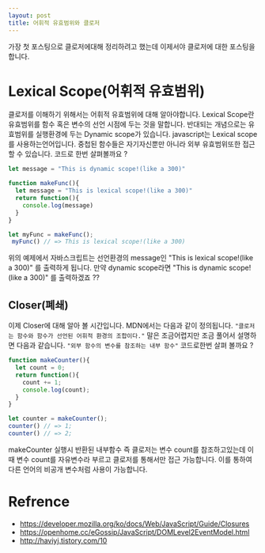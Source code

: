```yaml
---
layout: post
title: 어휘적 유효범위와 클로저 
---
```


가장 첫 포스팅으로 클로저에대해 정리하려고 했는데 이제서야 클로저에 대한 포스팅을 합니다.

# Lexical Scope(어휘적 유효범위)
클로저를 이해하기 위해서는 어휘적 유효범위에 대해 알아야합니다. Lexical Scope란 유효범위를 함수 혹은 변수의 선언 시점에 두는 것을 말합니다. 반대되는 개념으로는 유효범위를 실행환경에 두는 Dynamic scope가 있습니다. javascript는 Lexical scope를 사용하는언어입니다. 중첩된 함수들은 자기자신뿐만 아니라 외부 유효범위또한 접근할 수 있습니다. 코드로 한번 살펴볼까요 ?

```javascript
let message = "This is dynamic scope!(like a 300)"

function makeFunc(){
  let message = "This is lexical scope!(like a 300)"
  return function(){
    console.log(message)
  }
}

let myFunc = makeFunc();
 myFunc() // => This is lexical scope!(like a 300)

```
위의 예제에서 자바스크립트는 선언환경의 message인 "This is lexical scope!(like a 300)" 를 출력하게 됩니다. 만약 dynamic scope라면 "This is dynamic scope!(like a 300)" 를 출력하겠죠 ?? 


## Closer(폐쇄)
이제 Closer에 대해 알아 볼 시간입니다. MDN에서는 다음과 같이 정의됩니다. ``"클로저는 함수와 함수가 선언된 어휘적 환경의 조합이다."`` 말은 조금어렵지만 조금 풀어서 설명하면 다음과 같습니다.
``"외부 함수의 변수를 참조하는 내부 함수"`` 코드로한번 살펴 볼까요 ?

```javascript
function makeCounter(){
  let count = 0;
  return function(){
    count += 1;
    console.log(count);
  }
}

let counter = makeCounter();
counter() // => 1;
counter() // => 2;
```

makeCounter 실행시 반환된 내부함수 즉 클로저는 변수 count를 참조하고있는데 이때 변수 count를 자유변수라 부르고 클로저를 통해서만 접근 가능합니다. 이를 통하여 다른 언어의 비공개 변수처럼 사용이 가능합니다. 

# Refrence

- https://developer.mozilla.org/ko/docs/Web/JavaScript/Guide/Closures
- https://openhome.cc/eGossip/JavaScript/DOMLevel2EventModel.html
- http://haviyj.tistory.com/10


